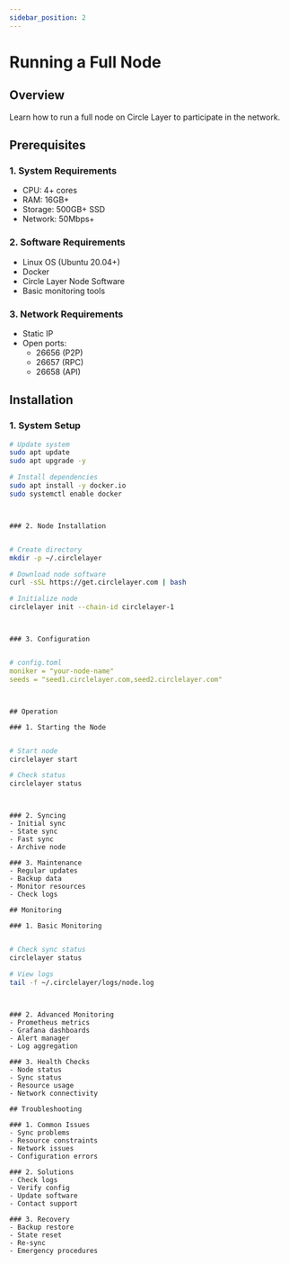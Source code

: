 ```yaml
---
sidebar_position: 2
---
```


# Running a Full Node

## Overview

Learn how to run a full node on Circle Layer to participate in the network.

## Prerequisites

### 1. System Requirements
- CPU: 4+ cores
- RAM: 16GB+
- Storage: 500GB+ SSD
- Network: 50Mbps+

### 2. Software Requirements
- Linux OS (Ubuntu 20.04+)
- Docker
- Circle Layer Node Software
- Basic monitoring tools

### 3. Network Requirements
- Static IP
- Open ports:
  - 26656 (P2P)
  - 26657 (RPC)
  - 26658 (API)

## Installation

### 1. System Setup
```bash
# Update system
sudo apt update
sudo apt upgrade -y

# Install dependencies
sudo apt install -y docker.io
sudo systemctl enable docker
```
```
```
```

### 2. Node Installation
```
```
```
```bash
# Create directory
mkdir -p ~/.circlelayer

# Download node software
curl -sSL https://get.circlelayer.com | bash

# Initialize node
circlelayer init --chain-id circlelayer-1
```
```
```
```

### 3. Configuration
```
```
```
```yaml
# config.toml
moniker = "your-node-name"
seeds = "seed1.circlelayer.com,seed2.circlelayer.com"
```
```
```
```

## Operation

### 1. Starting the Node
```
```
```
```bash
# Start node
circlelayer start

# Check status
circlelayer status
```
```
```
```

### 2. Syncing
- Initial sync
- State sync
- Fast sync
- Archive node

### 3. Maintenance
- Regular updates
- Backup data
- Monitor resources
- Check logs

## Monitoring

### 1. Basic Monitoring
```
```
```
```bash
# Check sync status
circlelayer status

# View logs
tail -f ~/.circlelayer/logs/node.log
```
```
```
```

### 2. Advanced Monitoring
- Prometheus metrics
- Grafana dashboards
- Alert manager
- Log aggregation

### 3. Health Checks
- Node status
- Sync status
- Resource usage
- Network connectivity

## Troubleshooting

### 1. Common Issues
- Sync problems
- Resource constraints
- Network issues
- Configuration errors

### 2. Solutions
- Check logs
- Verify config
- Update software
- Contact support

### 3. Recovery
- Backup restore
- State reset
- Re-sync
- Emergency procedures
```